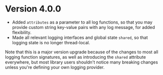# Version 4.0.0

- Added `attributes` as a parameter to all log functions, so that you may
  provide custom string key-value pairs with any log message, for added
  flexibility.
- Made all relevant logging interfaces and global state `shared`, so that
  logging state is no longer thread-local.

Note that this is a major version upgrade because of the changes to most all
logging function signatures, as well as introducing the `shared` attribute
everywhere, but most library users shouldn't notice many breaking changes
unless you're defining your own logging provider.

